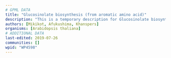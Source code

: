 ```yaml
---
# GPML DATA
title: "Glucosinolate biosynthesis (from aromatic amino acid)"
description: "This is a temporary description for Glucosinolate biosynthesis (from aromatic amino acid)"
authors: [Mikikot, Afukushima, Khanspers]
organisms: [Arabidopsis thaliana]
# ADDITIONAL DATA
last-edited: 2019-07-26
communities: []
wpid: "WP4598"
---
```

